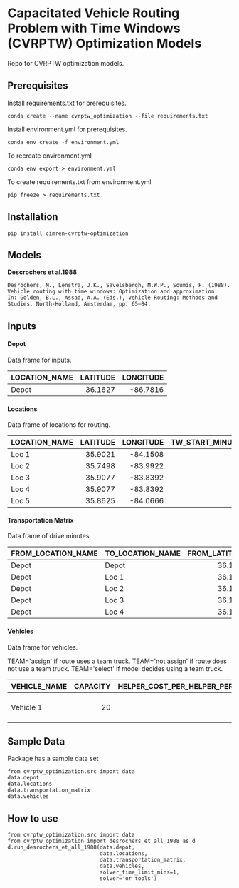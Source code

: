 Capacitated Vehicle Routing Problem with Time Windows (CVRPTW) Optimization Models
====================================================

Repo for CVRPTW optimization models.

Prerequisites
-------------

Install requirements.txt for prerequisites.

```
conda create --name cvrptw_optimization --file requirements.txt
```

Install environment.yml for prerequisites.

```
conda env create -f environment.yml
```

To recreate environment.yml

```
conda env export > environment.yml
```

To create requirements.txt from environment.yml

```
pip freeze > requirements.txt
```

Installation
------------

```
pip install cimren-cvrptw-optimization
```

Models
------

**Descrochers et al.1988**

    Desrochers, M., Lenstra, J.K., Savelsbergh, M.W.P., Soumis, F. (1988).
    Vehicle routing with time windows: Optimization and approximation.
    In: Golden, B.L., Assad, A.A. (Eds.), Vehicle Routing: Methods and Studies. North-Holland, Amsterdam, pp. 65–84.

Inputs
------

#### Depot

Data frame for inputs.

| LOCATION_NAME   |   LATITUDE |   LONGITUDE |
|:----------------|-----------:|------------:|
| Depot           |    36.1627 |    -86.7816 |

#### Locations

Data frame of locations for routing.

| LOCATION_NAME   |   LATITUDE |   LONGITUDE |   TW_START_MINUTES |   TW_END_MINUTES |   STOP_TIME_WH_HELPER |   STOP_TIME_W_HELPER |   DEMAND |
|:----------------|-----------:|------------:|-------------------:|-----------------:|----------------------:|---------------------:|---------:|
| Loc 1           |    35.9021 |    -84.1508 |                960 |             1950 |                    27 |                   21 |        1 |
| Loc 2           |    35.7498 |    -83.9922 |                960 |             1950 |                    27 |                   21 |        1 |
| Loc 3           |    35.9077 |    -83.8392 |                960 |             1950 |                    27 |                   21 |        1 |
| Loc 4           |    35.9077 |    -83.8392 |                960 |             1950 |                    27 |                   21 |        1 |
| Loc 5           |    35.8625 |    -84.0666 |                960 |             1950 |                    27 |                   21 |        1 |

#### Transportation Matrix

Data frame of drive minutes.

| FROM_LOCATION_NAME   | TO_LOCATION_NAME   |   FROM_LATITUDE |   FROM_LONGITUDE |   TO_LATITUDE |   TO_LONGITUDE |   DRIVE_MINUTES |
|:---------------------|:-------------------|----------------:|-----------------:|--------------:|---------------:|----------------:|
| Depot                | Depot              |         36.1627 |         -86.7816 |       36.1627 |       -86.7816 |            0    |
| Depot                | Loc 1              |         36.1627 |         -86.7816 |       35.9021 |       -84.1508 |          163.85 |
| Depot                | Loc 2              |         36.1627 |         -86.7816 |       35.7498 |       -83.9922 |          206.06 |
| Depot                | Loc 3              |         36.1627 |         -86.7816 |       35.9077 |       -83.8392 |          210.03 |
| Depot                | Loc 4              |         36.1627 |         -86.7816 |       35.9077 |       -83.8392 |          210.03 |

#### Vehicles

Data frame for vehicles.

TEAM='assign' if route uses a team truck.
TEAM='not assign' if route does not use a team truck.
TEAM='select' if model decides using a team truck.

| VEHICLE_NAME   |   CAPACITY |   HELPER_COST_PER_HELPER_PER_ROUTE |   MAXIMUM_SOLO_TRAVEL_HOURS |   MAXIMUM_TEAM_TRAVEL_HOURS | TEAM   |   TEAM_COST_PER_TEAM_PER_ROUTE |   TRANS_COST_PER_MINUTE | TYPE            |
|:---------------|-----------:|-----------------------------------:|----------------------------:|----------------------------:|:-------|-------------------------------:|------------------------:|:----------------|
| Vehicle 1      |         20 |                               1200 |                          12 |                          20 | assign   |                           2000 |                       5 | 48 FOOTER TRUCK |

Sample Data
----
Package has a sample data set

```
from cvrptw_optimization.src import data
data.depot
data.locations
data.transportation_matrix
data.vehicles
```

How to use
----------

```
from cvrptw_optimization.src import data
from cvrptw_optimization import desrochers_et_all_1988 as d
d.run_desrochers_et_all_1988(data.depot,
                             data.locations,
                             data.transportation_matrix,
                             data.vehicles,
                             solver_time_limit_mins=1,
                             solver='or tools')
```
